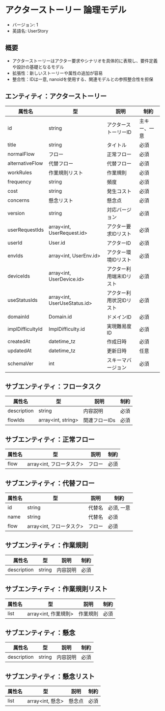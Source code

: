 # アクターストーリー 論理モデル

- バージョン: 1
- 英語名: UserStory

## 概要

- アクターストーリーはアクター要求やシナリオを具体的に表現し、要件定義や設計の基礎となるモデル
- 拡張性：新しいストーリーや属性の追加が容易
- 整合性：IDは一意, nanoidを使用する、関連モデルとの参照整合性を担保

## エンティティ：アクターストーリー

| 属性名           | 型                           | 説明                     | 制約         |
| ---------------- | ---------------------------- | ------------------------ | ------------ |
| id               | string                       | アクターストーリーID     | 主キー、一意 |
| title            | string                       | タイトル                 | 必須         |
| normalFlow       | フロー                       | 正常フロー               | 必須         |
| alternativeFlow  | 代替フロー                   | 代替フロー               | 必須         |
| workRules        | 作業規則リスト               | 作業規則                 | 必須         |
| frequency        | string                       | 頻度                     | 必須         |
| cost             | string                       | 発生コスト               | 必須         |
| concerns         | 懸念リスト                   | 懸念点                   | 必須         |
| version          | string                       | 対応バージョン           | 必須         |
| userRequestIds   | array<int, UserRequest.id>   | アクター要求IDリスト     | 必須         |
| userId           | User.id                      | アクターID               | 必須         |
| envIds           | array<int, UserEnv.id>       | アクター環境IDリスト     | 必須         |
| deviceIds        | array<int, UserDevice.id>    | アクター利用端末IDリスト | 必須         |
| useStatusIds     | array<int, UserUseStatus.id> | アクター利用状況IDリスト | 必須         |
| domainId         | Domain.id                    | ドメインID               | 必須         |
| implDifficultyId | ImplDifficulty.id            | 実現難易度ID             | 必須         |
| createdAt        | datetime_tz                  | 作成日時                 | 必須         |
| updatedAt        | datetime_tz                  | 更新日時                 | 任意         |
| schemaVer        | int                          | スキーマバージョン       | 必須         |

## サブエンティティ：フロータスク

| 属性名      | 型                 | 説明          | 制約 |
| ----------- | ------------------ | ------------- | ---- |
| description | string             | 内容説明      | 必須 |
| flowIds     | array<int, string> | 関連フローIDs | 必須 |

## サブエンティティ：正常フロー

| 属性名 | 型                       | 説明   | 制約 |
| ------ | ------------------------ | ------ | ---- |
| flow   | array<int, フロータスク> | フロー | 必須 |

## サブエンティティ：代替フロー

| 属性名 | 型                       | 説明   | 制約       |
| ------ | ------------------------ | ------ | ---------- |
| id     | string                   | 代替名 | 必須, 一意 |
| name   | string                   | 代替名 | 必須       |
| flow   | array<int, フロータスク> | フロー | 必須       |

## サブエンティティ：作業規則

| 属性名      | 型     | 説明     | 制約 |
| ----------- | ------ | -------- | ---- |
| description | string | 内容説明 | 必須 |

## サブエンティティ：作業規則リスト

| 属性名 | 型                   | 説明     | 制約 |
| ------ | -------------------- | -------- | ---- |
| list   | array<int, 作業規則> | 作業規則 | 必須 |

## サブエンティティ：懸念

| 属性名      | 型     | 説明     | 制約 |
| ----------- | ------ | -------- | ---- |
| description | string | 内容説明 | 必須 |

## サブエンティティ：懸念リスト

| 属性名 | 型               | 説明   | 制約 |
| ------ | ---------------- | ------ | ---- |
| list   | array<int, 懸念> | 懸念点 | 必須 |
